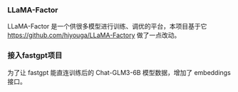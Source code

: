 ### LLaMA-Factor
LLaMA-Factor 是一个供很多模型进行训练、调优的平台，本项目基于它  https://github.com/hiyouga/LLaMA-Factory 做了一点改动。

### 接入fastgpt项目
为了让 fastgpt 能直连训练后的 Chat-GLM3-6B 模型数据，增加了 embeddings 接口。
